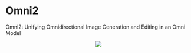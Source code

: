 # Omni2
Omni2: Unifying Omnidirectional Image Generation and Editing in an Omni Model

<div align="center">
  <img src="[https://github.com/ylylyl-sjtu/figure/blob/main/g.png](https://github.com/IntMeGroup/Omni2/blob/main/imgs/teaser.jpg)">
</div>

